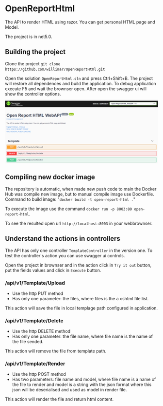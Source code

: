 # OpenReportHtml
The API to render HTML using razor. You can get personal HTML page and Model.

The project is in net5.0.

## Building the project

Clone the project ```git clone https://github.com/willimar/OpenReportHtml.git```

Open the solution ```OpenReportHtml.sln``` and press Ctrl+Shift+B. The project will restore all dependences and build the application. To debug application execute F5 and wait the brownser open. After open the swagger ui will show the controller options.

![](images/swagger-uipng.png)

## Compiling new docker image

The repository is automatic, when made new push code to main the Docker Hub was compile new image, but to manual compile image use Dockerfile.
Command to build image: "```docker build -t open-report-html .```"

To execute the image use the command ```docker run -p 8003:80 open-report-html```.

To see the resulted open url ```http://localhost:8003``` in your webbrownser.

## Understand the actions in controllers

The API has only one controller ```TemplateController``` in the version one. To test the controller's action you can use swagger ui controls. 

Open the project in brownser and in the action click in ```Try it out``` button, put the fields values and click in ```Execute``` button.

### /api/v1/Template/Upload

* Use the http PUT method
* Has only one parameter: the files, where files is the a cshtml file list.

This action will save the file in local templage path configured in application.

### /api/v1/Template/Delete

* Use the http DELETE method
* Has only one parameter: the file name, where file name is the name of the file sended.

This action will remove the file from template path.

### /api/v1/Template/Render

* Use the http POST method
* Has two parameters: file name and model, where file name is a name of the file to render and model is a string with the json format where this json will be deserialised and used as model in render file.

This action will render the file and return html content.

